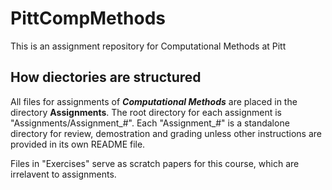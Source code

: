 # PittCompMethods
This is an assignment repository for Computational Methods at Pitt

## How diectories are structured

All files for assignments of ***Computational Methods*** are placed in the directory **Assignments**. The root directory for each assignment is "Assignments/Assignment_#". Each "Assignment_#" is a standalone directory for review, demostration and grading unless other instructions are provided in its own README file.

Files in "Exercises" serve as scratch papers for this course, which are irrelavent to assignments.
